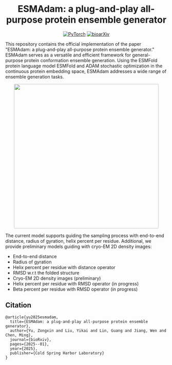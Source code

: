 
<div align="center">

# ESMAdam: a plug-and-play all-purpose protein ensemble generator

<a href="https://pytorch.org/get-started/locally/"><img alt="PyTorch" src="https://img.shields.io/badge/PyTorch-ee4c2c?logo=pytorch&logoColor=white"></a>
[![bioarXiv](https://www.biorxiv.org/sites/default/files/biorxiv_article.jpg)](https://www.biorxiv.org/content/10.1101/2025.01.19.633818v1)

</div>




This repository contains the official implementation of the paper 
"ESMAdam: a plug-and-play all-purpose protein ensemble generator." 
ESMAdam serves as a versatile and efficient framework for general-purpose protein conformation ensemble generation. 
Using the ESMFold protein language model ESMFold and ADAM stochastic optimization in the continuous protein embedding space, 
ESMAdam addresses a wide range of ensemble generation tasks. 

<p align="center">
<img src="assets/frame_plot_2-1.png" width="450"/>
</p>

The current model supports guiding the sampling process with end-to-end distance, radius of gyration, helix percent per residue.
Additional, we provide preliminary models guiding with cryo-EM 2D density images:
- End-to-end distance
- Radius of gyration
- Helix percent per residue with distance operator
- RMSD w.r.t the folded structure
- Cryo-EM 2D density images (preliminary)
- Helix percent per residue with RMSD operator (in progress)
- Beta percent per residue with RMSD operator (in progress)








## Citation

```
@article{yu2025esmadam,
  title={ESMAdam: a plug-and-play all-purpose protein ensemble generator},
  author={Yu, Zongxin and Liu, Yikai and Lin, Guang and Jiang, Wen and Chen, Ming},
  journal={bioRxiv},
  pages={2025--01},
  year={2025},
  publisher={Cold Spring Harbor Laboratory}
}

```

